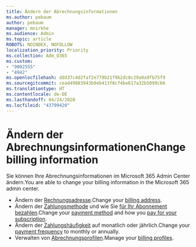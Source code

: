 ```yaml
---
title: Ändern der Abrechnungsinformationen
ms.author: pebaum
author: pebaum
manager: mnirkhe
ms.audience: Admin
ms.topic: article
ROBOTS: NOINDEX, NOFOLLOW
localization_priority: Priority
ms.collection: Adm_O365
ms.custom:
- "9002555"
- "4942"
ms.openlocfilehash: ddd37c4d2faf2e779b21f9b2dc8c29a9a9fb75f9
ms.sourcegitcommit: cead49883943b0eb413f8cf4be617a32b5099cb6
ms.translationtype: HT
ms.contentlocale: de-DE
ms.lasthandoff: 04/24/2020
ms.locfileid: "43799420"
---
```

# <a name="change-billing-information"></a><span data-ttu-id="dd864-102">Ändern der Abrechnungsinformationen</span><span class="sxs-lookup"><span data-stu-id="dd864-102">Change billing information</span></span>

<span data-ttu-id="dd864-103">Sie können Ihre Abrechnungsinformationen im Microsoft 365 Admin Center ändern.</span><span class="sxs-lookup"><span data-stu-id="dd864-103">You are able to change your billing information in the Microsoft 365 admin center.</span></span> 

- <span data-ttu-id="dd864-104">Ändern der [Rechnungsadresse](https://docs.microsoft.com/microsoft-365/commerce/billing-and-payments/change-your-billing-addresses).</span><span class="sxs-lookup"><span data-stu-id="dd864-104">Change your [billing address](https://docs.microsoft.com/microsoft-365/commerce/billing-and-payments/change-your-billing-addresses).</span></span>
- <span data-ttu-id="dd864-105">Ändern der [Zahlungsmethode](https://docs.microsoft.com/microsoft-365/commerce/billing-and-payments/add-update-or-remove-credit-card-or-bank-account) und wie Sie [für Ihr Abonnement bezahlen](https://docs.microsoft.com/microsoft-365/commerce/billing-and-payments/pay-for-your-subscription).</span><span class="sxs-lookup"><span data-stu-id="dd864-105">Change your [payment method](https://docs.microsoft.com/microsoft-365/commerce/billing-and-payments/add-update-or-remove-credit-card-or-bank-account) and how you [pay for your subscription](https://docs.microsoft.com/microsoft-365/commerce/billing-and-payments/pay-for-your-subscription).</span></span>
- <span data-ttu-id="dd864-106">Ändern der [Zahlungshäufigkeit](https://docs.microsoft.com/microsoft-365/commerce/billing-and-payments/change-payment-frequency) auf monatlich oder jährlich.</span><span class="sxs-lookup"><span data-stu-id="dd864-106">Change your [payment frequency](https://docs.microsoft.com/microsoft-365/commerce/billing-and-payments/change-payment-frequency) to monthly or annually.</span></span>
- <span data-ttu-id="dd864-107">Verwalten von [Abrechnungsprofilen](https://docs.microsoft.com/microsoft-365/commerce/billing-and-payments/manage-billing-profiles).</span><span class="sxs-lookup"><span data-stu-id="dd864-107">Manage your [billing profiles](https://docs.microsoft.com/microsoft-365/commerce/billing-and-payments/manage-billing-profiles).</span></span>
